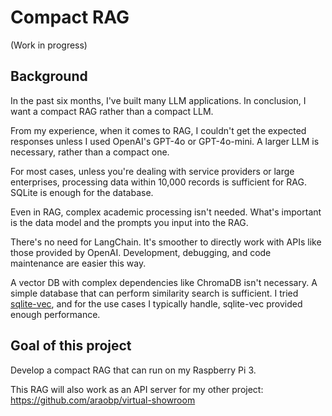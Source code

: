 # Compact RAG

(Work in progress)

## Background

In the past six months, I've built many LLM applications. In conclusion, I want a compact RAG rather than a compact LLM.

From my experience, when it comes to RAG, I couldn't get the expected responses unless I used OpenAI's GPT-4o or GPT-4o-mini. A larger LLM is necessary, rather than a compact one.

For most cases, unless you're dealing with service providers or large enterprises, processing data within 10,000 records is sufficient for RAG. SQLite is enough for the database.

Even in RAG, complex academic processing isn't needed. What's important is the data model and the prompts you input into the RAG.

There's no need for LangChain. It's smoother to directly work with APIs like those provided by OpenAI. Development, debugging, and code maintenance are easier this way.

A vector DB with complex dependencies like ChromaDB isn't necessary. A simple database that can perform similarity search is sufficient. I tried [sqlite-vec](https://github.com/asg017/sqlite-vec), and for the use cases I typically handle, sqlite-vec provided enough performance.

## Goal of this project

Develop a compact RAG that can run on my Raspberry Pi 3.

This RAG will also work as an API server for my other project: https://github.com/araobp/virtual-showroom
